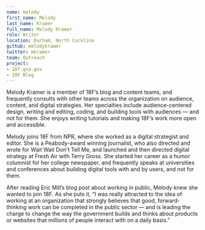 ```yaml
---
name: melody
first_name: Melody
last_name: Kramer
full_name: Melody Kramer
role: Writer
location: Durham, North Carolina
github: melodykramer
twitter: mkramer
team: Outreach
project:
- 18f.gsa.gov
- 18F Blog
---
```


Melody Kramer is a member of 18F’s blog and content teams, and frequently consults with other teams across the organization on audience, content, and digital strategies. Her specialties include audience-centered design, writing and editing, coding, and building tools with audiences — and not for them. She enjoys writing tutorials and making 18F’s work more open and accessible.

Melody joins 18F from NPR, where she worked as a digital strategist and editor. She is a Peabody-award winning journalist, who also directed and wrote for Wait Wait Don't Tell Me, and launched and then directed digital strategy at Fresh Air with Terry Gross. She started her career as a humor columnist for her college newspaper, and frequently speaks at universities and conferences about building digital tools with and by users, and not for them.

After reading Eric Mill’s blog post about working in public, Melody knew she wanted to join 18F. As she puts it, “I was really attracted to the idea of working at an organization that strongly believes that good, forward-thinking work can be completed in the public sector — and is leading the charge to change the way the government builds and thinks about products or websites that millions of people interact with on a daily basis.”
